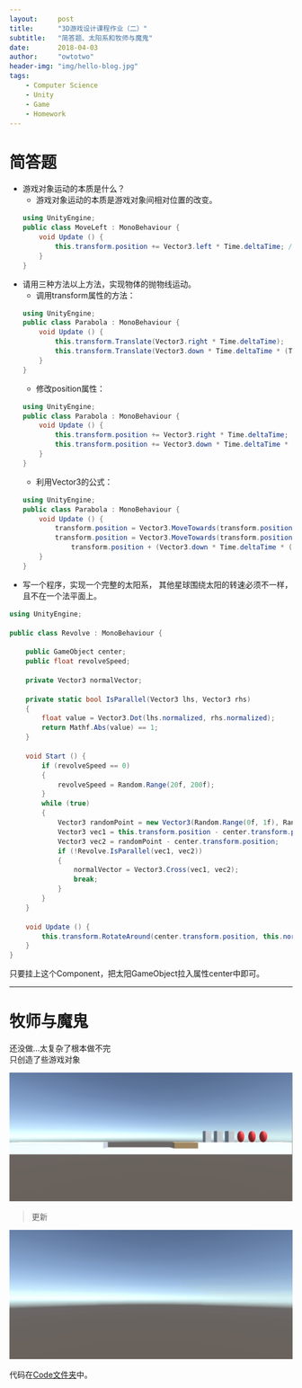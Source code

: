 ```yaml
---
layout:     post
title:      "3D游戏设计课程作业（二）"
subtitle:   "简答题、太阳系和牧师与魔鬼"
date:       2018-04-03
author:     "owtotwo"
header-img: "img/hello-blog.jpg"
tags:
    - Computer Science
    - Unity
    - Game
    - Homework
---
```


# 简答题
- 游戏对象运动的本质是什么？
    + 游戏对象运动的本质是游戏对象间相对位置的改变。
    ``` C#
    using UnityEngine;
    public class MoveLeft : MonoBehaviour {
        void Update () {
            this.transform.position += Vector3.left * Time.deltaTime; // 相对于世界（绝对）坐标系运动
        }
    }
    ```
- 请用三种方法以上方法，实现物体的抛物线运动。
    + 调用transform属性的方法：
    ``` C#
    using UnityEngine;
    public class Parabola : MonoBehaviour {
        void Update () {
            this.transform.Translate(Vector3.right * Time.deltaTime);
            this.transform.Translate(Vector3.down * Time.deltaTime * (Time.frameCount - 20));
        }
    }
    ```
    + 修改position属性：
    ``` C#
    using UnityEngine;
    public class Parabola : MonoBehaviour {
        void Update () {
            this.transform.position += Vector3.right * Time.deltaTime;
            this.transform.position += Vector3.down * Time.deltaTime * (Time.frameCount - 20);
        }
    }
    ```
    + 利用Vector3的公式：
    ``` C#
    using UnityEngine;
    public class Parabola : MonoBehaviour {
        void Update () {
            transform.position = Vector3.MoveTowards(transform.position, transform.position + (Vector3.right * Time.deltaTime), Time.deltaTime);
            transform.position = Vector3.MoveTowards(transform.position, 
                transform.position + (Vector3.down * Time.deltaTime * (Time.frameCount - 5)), Time.deltaTime * (Time.frameCount - 5));
        }
    }
    ```
- 写一个程序，实现一个完整的太阳系， 其他星球围绕太阳的转速必须不一样，且不在一个法平面上。
``` C#
using UnityEngine;

public class Revolve : MonoBehaviour {

    public GameObject center;
    public float revolveSpeed;

    private Vector3 normalVector;

    private static bool IsParallel(Vector3 lhs, Vector3 rhs)
    {
        float value = Vector3.Dot(lhs.normalized, rhs.normalized);
        return Mathf.Abs(value) == 1;
    }

    void Start () {
        if (revolveSpeed == 0)
        {
            revolveSpeed = Random.Range(20f, 200f);
        }
        while (true)
        {
            Vector3 randomPoint = new Vector3(Random.Range(0f, 1f), Random.Range(0f, 1f), Random.Range(0f, 1f));
            Vector3 vec1 = this.transform.position - center.transform.position;
            Vector3 vec2 = randomPoint - center.transform.position;
            if (!Revolve.IsParallel(vec1, vec2))
            {
                normalVector = Vector3.Cross(vec1, vec2);
                break;
            }
        }
    }
	
	void Update () {
        this.transform.RotateAround(center.transform.position, this.normalVector, this.revolveSpeed * Time.deltaTime);
	}
}
```
只要挂上这个Component，把太阳GameObject拉入属性center中即可。

---

# 牧师与魔鬼

还没做...太复杂了根本做不完  
只创造了些游戏对象

![预览图](./牧师与魔鬼预览图.png)

> 更新

![gif图](./牧师与魔鬼游戏.gif)

代码在[Code文件夹](./Code)中。